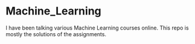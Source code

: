 # Machine_Learning

I have been talking various Machine Learning courses online. This repo is mostly the solutions of the assignments.

